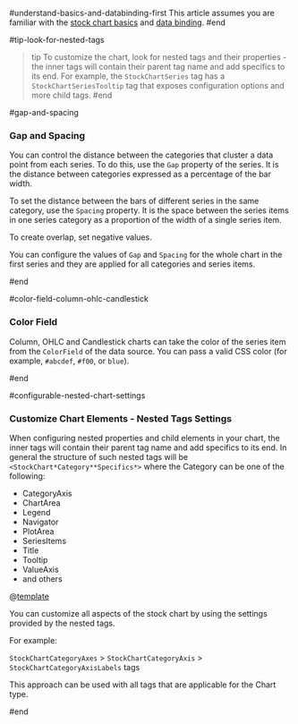 #understand-basics-and-databinding-first
This article assumes you are familiar with the [stock chart basics](slug://stockchart-overview) and [data binding](slug://stockchart-data-binding).
#end


#tip-look-for-nested-tags
>tip To customize the chart, look for nested tags and their properties - the inner tags will contain their parent tag name and add specifics to its end. For example, the `StockChartSeries` tag has a `StockChartSeriesTooltip` tag that exposes configuration options and more child tags.
#end

#gap-and-spacing
### Gap and Spacing

You can control the distance between the categories that cluster a data point from each series. To do this, use the `Gap` property of the series. It is the distance between categories expressed as a percentage of the bar width.

To set the distance between the bars of different series in the same category, use the `Spacing` property. It is the space between the series items in one series category as a proportion of the width of a single series item.

To create overlap, set negative values.

You can configure the values of `Gap` and `Spacing` for the whole chart in the first series and they are applied for all categories and series items.

#end


#color-field-column-ohlc-candlestick
### Color Field

Column, OHLC and Candlestick charts can take the color of the series item from the `ColorField` of the data source. You can pass a valid CSS color (for example, `#abcdef`, `#f00`, or `blue`).

#end


#configurable-nested-chart-settings
### Customize Chart Elements - Nested Tags Settings

When configuring nested properties and child elements in your chart, the inner tags will contain their parent tag name and add specifics to its end. In general the structure of such nested tags will be `<StockChart*Category**Specifics*>` where the Category can be one of the following:

* CategoryAxis
* ChartArea
* Legend
* Navigator
* PlotArea
* SeriesItems
* Title
* Tooltip
* ValueAxis
* and others

@[template](/_contentTemplates/stockchart/link-to-basics.md#tip-look-for-nested-tags)

You can customize all aspects of the stock chart by using the settings provided by the nested tags.

For example:

`StockChartCategoryAxes` > `StockChartCategoryAxis` > `StockChartCategoryAxisLabels` tags

This approach can be used with all tags that are applicable for the Chart type.

#end